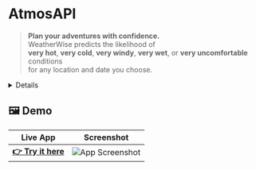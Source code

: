 # AtmosAPI

> **Plan your adventures with confidence.**  
> WeatherWise predicts the likelihood of  
> **very hot**, **very cold**, **very windy**, **very wet**, or **very uncomfortable** conditions  
> for any location and date you choose.


<details>
##✨ Features

-🔍 **Smart Query** – Enter a location and date to see detailed risk levels.
-**📊 Data-Driven – Uses real Earth-observation & historical climate datasets.
-**🎨 Personalized Interface – Intuitive, mobile-friendly UI for quick planning.
-**🌎 Global Reach – Works for cities, trails, lakes, and more worldwide.
-**⚡ Fast Results – Instant forecasts and visual risk indicators.
</details>


## 🖼️ Demo

| Live App | Screenshot |
|---------|------------|
| [**👉 Try it here**](https://storage.appilix.com/uploads/app-apk-68d29b6834934-1758632808.apk) | ![App Screenshot](./assets/screenshot.png) |

